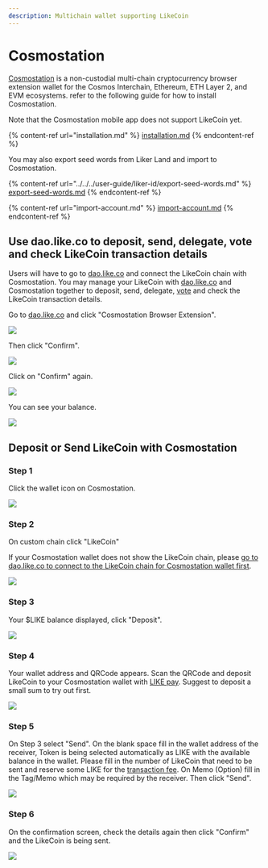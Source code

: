 ```yaml
---
description: Multichain wallet supporting LikeCoin
---
```


# Cosmostation

[Cosmostation](https://www.cosmostation.io/) is a non-custodial multi-chain cryptocurrency browser extension wallet for the Cosmos Interchain, Ethereum, ETH Layer 2, and EVM ecosystems. refer to the following guide for how to install Cosmostation.

Note that the Cosmostation mobile app does not support LikeCoin yet.

{% content-ref url="installation.md" %}
[installation.md](installation.md)
{% endcontent-ref %}

You may also export seed words from Liker Land and import to Cosmostation.&#x20;

{% content-ref url="../../../user-guide/liker-id/export-seed-words.md" %}
[export-seed-words.md](../../../user-guide/liker-id/export-seed-words.md)
{% endcontent-ref %}

{% content-ref url="import-account.md" %}
[import-account.md](import-account.md)
{% endcontent-ref %}

## Use dao.like.co to deposit, send, delegate, vote and check LikeCoin transaction details

Users will have to go to [dao.like.co](https://dao.like.co/) and connect the LikeCoin chain with Cosmostation. You may manage your LikeCoin with [dao.like.co](https://dao.like.co/) and Cosmostation together to deposit, send, delegate, [vote](../../governance/direct-vote.md) and check the LikeCoin transaction details.

Go to [dao.like.co](https://dao.like.co/) and click "Cosmostation Browser Extension".

![](<../../../.gitbook/assets/Comostation dao.like.co 1.png>)

Then click "Confirm".

![](<../../../.gitbook/assets/Comostation dao.like.co 2.png>)

Click on "Confirm" again.

![](<../../../.gitbook/assets/Comostation dao.like.co 3.png>)

You can see your balance.

![](<../../../.gitbook/assets/Comostation dao.like.co 4.png>)

## Deposit or Send LikeCoin with Cosmostation

### Step 1

Click the wallet icon on Cosmostation.

![](<../../../.gitbook/assets/Comostation Deposit Send 1.png>)

### Step 2

On custom chain click "LikeCoin"

If your Cosmostation wallet does not show the LikeCoin chain, please [go to dao.like.co to connect to the LikeCoin chain for Cosmostation wallet first](./#use-dao.like.co-to-deposit-send-delegate-vote-and-check-likecoin-transaction-details).

![](<../../../.gitbook/assets/Comostation Deposit Send 2.png>)

### Step 3

Your $LIKE balance displayed, click "Deposit".

![](<../../../.gitbook/assets/Comostation Deposit Send 3.png>)

### Step 4

Your wallet address and QRCode appears. Scan the QRCode and deposit LikeCoin to your Cosmostation wallet with [LIKE pay](../../../developer/like-pay/). Suggest to deposit a small sum to try out first.

![](<../../../.gitbook/assets/Comostation Deposit Send 4.png>)

### Step 5

On Step 3 select "Send". On the blank space fill in the wallet address of the receiver, Token is being selected automatically as LIKE with the available balance in the wallet. Please fill in the number of LikeCoin that need to be sent and reserve some LIKE for the [transaction fee](../transaction-fee.md). On Memo (Option) fill in the Tag/Memo which may be required by the receiver. Then click "Send".

![](<../../../.gitbook/assets/Comostation Deposit Send 5.png>)

### Step 6

On the confirmation screen, check the details again then click "Confirm" and the LikeCoin is being sent.

![](<../../../.gitbook/assets/Comostation Deposit Send 6.png>)
